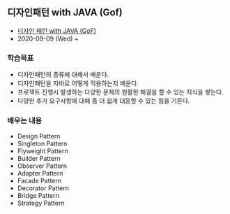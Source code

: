 ## 디자인패턴 with JAVA (Gof)
- [디자인 패턴 with JAVA (GoF)](https://www.inflearn.com/course/Design-pattern-java/dashboard)
- 2020-09-09 (Wed) ~ 

### 학습목표
- 디자인패턴의 종류에 대해서 배운다.
- 디자인패턴을 자바로 어떻게 적용하는지 배운다.
- 프로젝트 진행시 발생하는 다양한 문제의 원활한 해결을 할 수 있는 지식을 쌓는다.
- 다양한 추가 요구사항에 대해 좀 더 쉽게 대응할 수 있는 힘을 기른다.

### 배우는 내용
- Design Pattern
- Singleton Pattern
- Flyweight Pattern
- Builder Pattern
- Observer Pattern
- Adapter Pattern
- Facade Pattern
- Decorator Pattern
- Bridge Pattern
- Strategy Pattern
